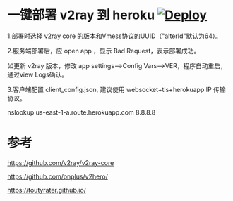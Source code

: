 # 一键部署 v2ray 到 heroku  [![Deploy](https://www.herokucdn.com/deploy/button.png)](https://heroku.com/deploy)

1.部署时选择 v2ray core 的版本和Vmess协议的UUID（"alterId"默认为64）。

2.服务端部署后，应 open app ，显示 Bad Request，表示部署成功。

  如更新 v2ray 版本，修改 app settings-->Config Vars-->VER，程序自动重启，通过view Logs确认。

3.客户端配置 client_config.json, 建议使用 websocket+tls+herokuapp IP 传输协议。

  nslookup  us-east-1-a.route.herokuapp.com 8.8.8.8


# 参考 
https://github.com/v2ray/v2ray-core

https://github.com/onplus/v2hero/

https://toutyrater.github.io/
